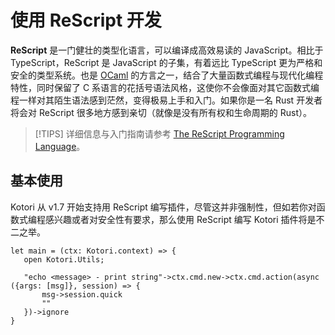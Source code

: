 # 使用 ReScript 开发

**ReScript** 是一门健壮的类型化语言，可以编译成高效易读的 JavaScript。相比于 TypeScript，ReScript 是 JavaScript 的子集，有着远比 TypeScript 更为严格和安全的类型系统。也是 [OCaml](https://ocaml.org/) 的方言之一，结合了大量函数式编程与现代化编程特性，同时保留了 C 系语言的花括号语法风格，这使你不会像面对其它函数式编程一样对其陌生语法感到茫然，变得极易上手和入门。如果你是一名 Rust 开发者将会对 ReScript 很多地方感到亲切（就像是没有所有权和生命周期的 Rust）。

> [!TIPS]
> 详细信息与入门指南请参考 [The ReScript Programming Language](https://rescript-lang.org/)。

## 基本使用

Kotori 从 v1.7 开始支持用 ReScript 编写插件，尽管这并非强制性，但如若你对函数式编程感兴趣或者对安全性有要求，那么使用 ReScript 编写 Kotori 插件将是不二之举。

```rescript
let main = (ctx: Kotori.context) => {
   open Kotori.Utils;

   "echo <message> - print string"->ctx.cmd.new->ctx.cmd.action(async ({args: [msg]}, session) => {
	   msg->session.quick
	   ""
   })->ignore
}
```
